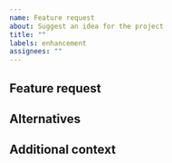 ```yaml
---
name: Feature request
about: Suggest an idea for the project
title: ""
labels: enhancement
assignees: ""
---
```


## Feature request

<!-- Describe the feature you would like here -->

## Alternatives

<!-- Describe alternatives you've considered, if any -->

## Additional context

<!-- Any other relevant information -->
